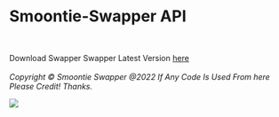 # Smoontie-Swapper API
<br>

Download Swapper Swapper Latest Version [here](https://www.google.com/) <br />
<br/>
*Copyright © Smoontie Swapper @2022 If Any Code Is Used From here Please Credit! Thanks.*

<a href="https://www.google.com/"><img src="https://camo.githubusercontent.com/521de5019bb096445a3093b818852693689c29a118f805adbb2cd3a8bdbdee74/68747470733a2f2f63646e2e646973636f72646170702e636f6d2f6174746163686d656e74732f3834363132313636393831333836323435302f3934323933303530303138363638313432352f313534353236343836355f696d6167652e706e67"></a>
